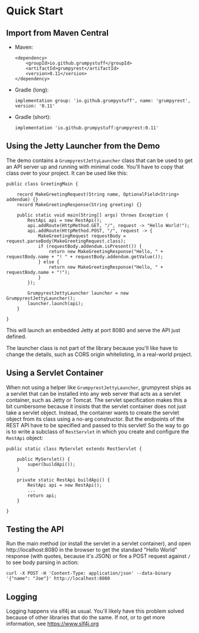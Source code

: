 
# Quick Start

## Import from Maven Central

* Maven:
    ```
    <dependency>
        <groupId>io.github.grumpystuff</groupId>
        <artifactId>grumpyrest</artifactId>
        <version>0.11</version>
    </dependency>
    ```
* Gradle (long):
    ```
    implementation group: 'io.github.grumpystuff', name: 'grumpyrest', version: '0.11'
    ```
* Gradle (short):
    ```
    implementation 'io.github.grumpystuff:grumpyrest:0.11'
    ```

## Using the Jetty Launcher from the Demo

The demo contains a `GrumpyrestJettyLauncher` class that can be used to get an API server up and running with minimal
code. You'll have to copy that class over to your project. It can be used like this:

```
public class GreetingMain {

    record MakeGreetingRequest(String name, OptionalField<String> addendum) {}
    record MakeGreetingResponse(String greeting) {}

    public static void main(String[] args) throws Exception {
        RestApi api = new RestApi();
        api.addRoute(HttpMethod.GET, "/", request -> "Hello World!");
        api.addRoute(HttpMethod.POST, "/", request -> {
            MakeGreetingRequest requestBody = request.parseBody(MakeGreetingRequest.class);
            if (requestBody.addendum.isPresent()) {
                return new MakeGreetingResponse("Hello, " + requestBody.name + "! " + requestBody.addendum.getValue());
            } else {
                return new MakeGreetingResponse("Hello, " + requestBody.name + "!");
            }
        });

        GrumpyrestJettyLauncher launcher = new GrumpyrestJettyLauncher();
        launcher.launch(api);
    }

}
```

This will launch an embedded Jetty at port 8080 and serve the API just defined.

The launcher class is not part of the library because you'll like have to change the details, such as CORS origin
whitelisting, in a real-world project.

## Using a Servlet Container

When not using a helper like `GrumpyrestJettyLauncher`, grumpyrest ships as a servlet that can be installed into any
web server that acts as a servlet container, such as Jetty or Tomcat. The servlet specification makes this a bit
cumbersome because it insists that the servlet container does not just take a servlet object. Instead, the container
wants to create the servlet object from its class using a no-arg constructor. But the endpoints  of the REST API have
to be specified and passed to this servlet! So the way to go is to write a subclass of `RestServlet` in which you
create and configure the `RestApi` object:

```
public static class MyServlet extends RestServlet {

    public MyServlet() {
        super(buildApi());
    }

    private static RestApi buildApi() {
        RestApi api = new RestApi();
        ...
        return api;
    }

}
```

## Testing the API

Run the main method (or install the servlet in a servlet container), and open http://localhost:8080 in the browser to
get the standard "Hello World" response (with quotes, because it's JSON) or fire a POST request against `/` to see body
parsing in action:

```
curl -X POST -H 'Content-Type: application/json' --data-binary '{"name": "Joe"}' http://localhost:8080
```

## Logging

Logging happens via slf4j as usual. You'll likely have this problem solved because of other libraries that do the same.
If not, or to get more information, see https://www.slf4j.org
